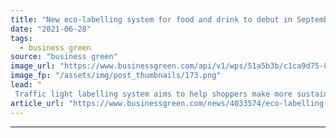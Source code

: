 ```yaml
---
title: "New eco-labelling system for food and drink to debut in September"
date: "2021-06-28"
tags: 
  - business green
source: "business green"
image_url: "https://www.businessgreen.com/api/v1/wps/51a5b3b/c1ca9d75-85cc-430b-a725-86127ce98edd/5/Naked-Bacon-FE-Scoe-185x114.png"
image_fp: "/assets/img/post_thumbnails/173.png"
lead: "
 Traffic light labelling system aims to help shoppers make more sustainable choices and drive environmentally friendly food   ..."
article_url: "https://www.businessgreen.com/news/4033574/eco-labelling-food-drink-debut-september"
---
```


---
